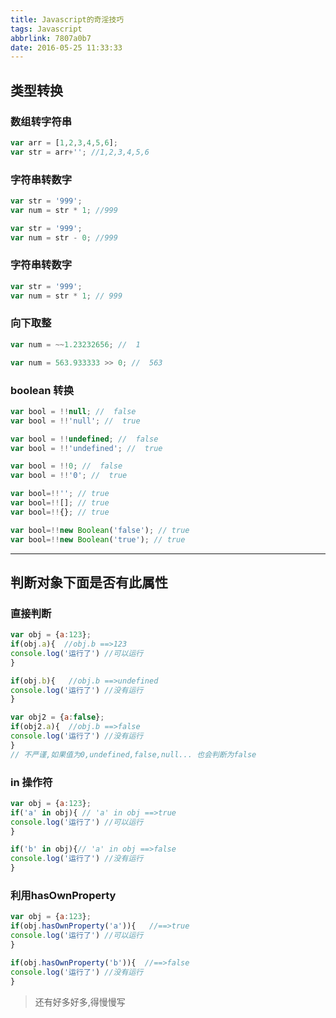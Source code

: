 ```yaml
---
title: Javascript的奇淫技巧
tags: Javascript
abbrlink: 7807a0b7
date: 2016-05-25 11:33:33
---
```


## 类型转换
### 数组转字符串

```javascript
var arr = [1,2,3,4,5,6];
var str = arr+''; //1,2,3,4,5,6
```

### 字符串转数字

```javascript
var str = '999';
var num = str * 1; //999

var str = '999';
var num = str - 0; //999
```


### 字符串转数字

```javascript
var str = '999';
var num = str * 1; // 999
```

### 向下取整

```javascript
var num = ~~1.23232656; //  1

var num = 563.933333 >> 0; //  563
```
<!-- more -->
### boolean 转换

```javascript
var bool = !!null; //  false
var bool = !!'null'; //  true

var bool = !!undefined; //  false
var bool = !!'undefined'; //  true

var bool = !!0; //  false
var bool = !!'0'; //  true

var bool=!!''; // true
var bool=!![]; // true
var bool=!!{}; // true

var bool=!!new Boolean('false'); // true
var bool=!!new Boolean('true'); // true
```

--------------------------------------------------------------------------------

## 判断对象下面是否有此属性

### 直接判断

```javascript
var obj = {a:123};
if(obj.a){  //obj.b ==>123
console.log('运行了') //可以运行
}

if(obj.b){   //obj.b ==>undefined
console.log('运行了') //没有运行
}

var obj2 = {a:false};
if(obj2.a){  //obj.b ==>false
console.log('运行了') //没有运行
}
// 不严谨,如果值为0,undefined,false,null... 也会判断为false
```



### in 操作符

```javascript
var obj = {a:123};
if('a' in obj){ // 'a' in obj ==>true
console.log('运行了') //可以运行
}

if('b' in obj){// 'a' in obj ==>false
console.log('运行了') //没有运行
}
```

### 利用hasOwnProperty

```javascript
var obj = {a:123};
if(obj.hasOwnProperty('a')){   //==>true
console.log('运行了') //可以运行
}

if(obj.hasOwnProperty('b')){  //==>false
console.log('运行了') //没有运行
}
```

> 还有好多好多,得慢慢写
